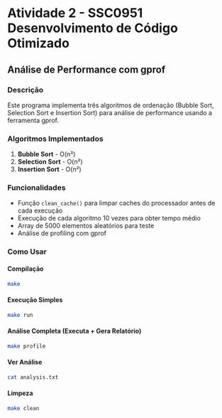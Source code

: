 # Atividade 2 - SSC0951 Desenvolvimento de Código Otimizado
## Análise de Performance com gprof

### Descrição
Este programa implementa três algoritmos de ordenação (Bubble Sort, Selection Sort e Insertion Sort) para análise de performance usando a ferramenta gprof.

### Algoritmos Implementados
1. **Bubble Sort** - O(n²)
2. **Selection Sort** - O(n²) 
3. **Insertion Sort** - O(n²)

### Funcionalidades
- Função `clean_cache()` para limpar caches do processador antes de cada execução
- Execução de cada algoritmo 10 vezes para obter tempo médio
- Array de 5000 elementos aleatórios para teste
- Análise de profiling com gprof

### Como Usar

#### Compilação
```bash
make
```

#### Execução Simples
```bash
make run
```

#### Análise Completa (Executa + Gera Relatório)
```bash
make profile
```

#### Ver Análise
```bash
cat analysis.txt
```

#### Limpeza
```bash
make clean
```
<!-- 
### Análise dos Resultados

Os resultados do gprof mostram:

1. **Bubble Sort** - 44.80% do tempo total (0.56s)
   - Mais lento dos três algoritmos
   - 56ms por chamada em média

2. **Selection Sort** - 16.00% do tempo total (0.20s)
   - Performance intermediária
   - 20ms por chamada em média

3. **Insertion Sort** - 11.20% do tempo total (0.14s)
   - Mais rápido dos três algoritmos
   - 14ms por chamada em média

4. **clean_cache()** - 28.00% do tempo total (0.35s)
   - Função executada 30 vezes (3x por algoritmo)
   - Essencial para garantir medições justas

### Conclusões Teóricas vs Práticas

Embora todos os algoritmos tenham complexidade assintótica O(n²), na prática:

- **Insertion Sort** mostrou melhor performance devido ao seu comportamento otimizado para dados parcialmente ordenados
- **Selection Sort** teve performance intermediária com número fixo de comparações
- **Bubble Sort** foi o mais lento devido ao maior número de trocas necessárias

### Arquivos Gerados
- `ex2` - Executável compilado
- `gmon.out` - Arquivo de profiling gerado pelo gprof
- `analysis.txt` - Relatório de análise em texto
-->
